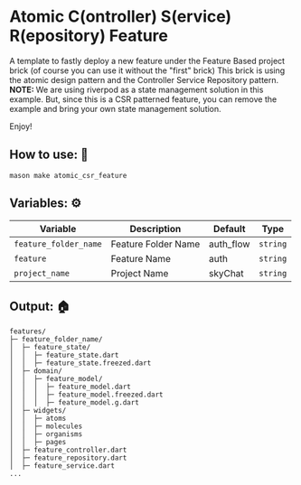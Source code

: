 # Atomic C(ontroller) S(ervice) R(epository) Feature

A template to fastly deploy a new feature under the Feature Based project brick (of course you can use it without the "first" brick) This brick is using the atomic design pattern and the Controller Service Repository pattern. <br>
<b>NOTE: </b>We are using riverpod as a state management solution in this example. But, since this is a CSR patterned feature, you can remove the example and bring your own state management solution.

Enjoy!

## How to use: 🧾

```
mason make atomic_csr_feature
```

## Variables: ⚙️

| Variable               | Description                     | Default     | Type     |
| ---------------------- | ------------------------------- | ----------- | -------- |
| `feature_folder_name` | Feature Folder Name | auth_flow | `string` |
| `feature` | Feature Name | auth | `string` |
| `project_name` | Project Name | skyChat | `string` |

## Output: 🏠
```
features/
├─ feature_folder_name/
│  ├─ feature_state/
│  │  ├─ feature_state.dart
│  │  ├─ feature_state.freezed.dart
│  ├─ domain/
│  │  ├─ feature_model/
│  │  │  ├─ feature_model.dart
│  │  │  ├─ feature_model.freezed.dart
│  │  │  ├─ feature_model.g.dart
│  ├─ widgets/
│  │  ├─ atoms
│  │  ├─ molecules
│  │  ├─ organisms
│  │  ├─ pages
│  ├─ feature_controller.dart
│  ├─ feature_repository.dart
│  ├─ feature_service.dart
...